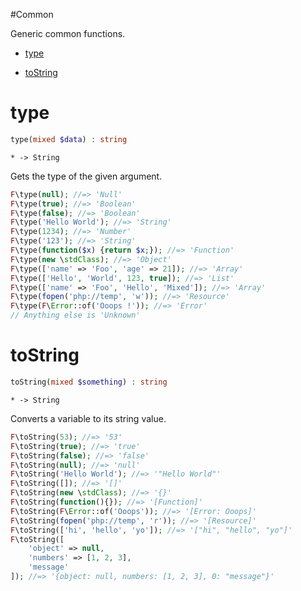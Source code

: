 #Common

Generic common functions.

- [type](#type)

- [toString](#to-string)

# type

```php
type(mixed $data) : string
```

```
* -> String
```

Gets the type of the given argument.

```php
F\type(null); //=> 'Null'
F\type(true); //=> 'Boolean'
F\type(false); //=> 'Boolean'
F\type('Hello World'); //=> 'String'
F\type(1234); //=> 'Number'
F\type('123'); //=> 'String'
F\type(function($x) {return $x;}); //=> 'Function'
F\type(new \stdClass); //=> 'Object'
F\type(['name' => 'Foo', 'age' => 21]); //=> 'Array'
F\type(['Hello', 'World', 123, true]); //=> 'List'
F\type(['name' => 'Foo', 'Hello', 'Mixed']); //=> 'Array'
F\type(fopen('php://temp', 'w')); //=> 'Resource'
F\type(F\Error::of('Ooops !')); //=> 'Error'
// Anything else is 'Unknown'
```

# toString

```php
toString(mixed $something) : string
```

```
* -> String
```

Converts a variable to its string value.

```php
F\toString(53); //=> '53'
F\toString(true); //=> 'true'
F\toString(false); //=> 'false'
F\toString(null); //=> 'null'
F\toString('Hello World'); //=> '"Hello World"'
F\toString([]); //=> '[]'
F\toString(new \stdClass); //=> '{}'
F\toString(function(){}); //=> '[Function]'
F\toString(F\Error::of('Ooops')); //=> '[Error: Ooops]'
F\toString(fopen('php://temp', 'r')); //=> '[Resource]'
F\toString(['hi', 'hello', 'yo']); //=> '["hi", "hello", "yo"]'
F\toString([
    'object' => null,
    'numbers' => [1, 2, 3],
    'message'
]); //=> '{object: null, numbers: [1, 2, 3], 0: "message"}'
```

